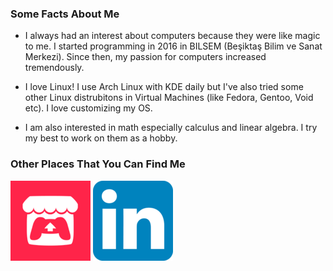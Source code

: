 ### **Some Facts About Me**

- I always had an interest about computers because they were like magic to me. I started programming in 2016 in BILSEM (Beşiktaş Bilim ve Sanat Merkezi). Since then, my passion for computers increased tremendously.

- I love Linux! I use Arch Linux with KDE daily but I've also tried some other Linux distrubitons in Virtual Machines (like Fedora, Gentoo, Void etc). I love customizing my OS.

- I am also interested in math especially calculus and linear algebra. I try my best to work on them as a hobby. 


### **Other Places That You Can Find Me**

[![itch.io](itch.png)](https://dolphywind.itch.io/)
[![linkedin.com](linkedin.png)](https://www.linkedin.com/in/yunus-emre-ayd%C4%B1n-456321253/)
